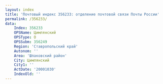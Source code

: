 ```yaml
---
layout: index
title: 'Почтовый индекс 356233: отделение почтовой связи Почты России'
permalink: /356233/
data:
    Index: 356233
    OPSName: Цимлянский
    OPSType: О
    OPSSubm: 356249
    Region: 'Ставропольский край'
    Autonom: ''
    Area: 'Шпаковский район'
    City: Цимлянский
    City1: ''
    ActDate: '20001030'
    IndexOld: ''
---
```

